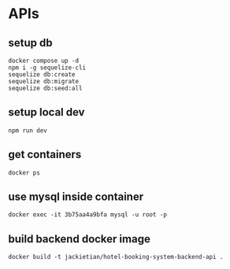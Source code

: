 # APIs
## setup db
`docker compose up -d`\
`npm i -g sequelize-cli ` \
`sequelize db:create`\
`sequelize db:migrate`\
`sequelize db:seed:all`

## setup local dev
`npm run dev`

## get containers
`docker ps`

## use mysql inside container
`docker exec -it 3b75aa4a9bfa mysql -u root -p`

## build backend docker image
`docker build -t jackietian/hotel-booking-system-backend-api .`